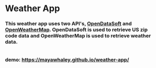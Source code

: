 # Weather App

### This weather app uses two API's, [OpenDataSoft](https://data.opendatasoft.com/api/v2/console) and [OpenWeatherMap](https://openweathermap.org/api). OpenDataSoft is used to retrieve US zip code data and OpenWeatherMap is used to retrieve weather data.

#

### demo: https://mayawhaley.github.io/weather-app/ ###